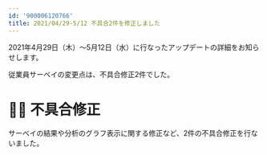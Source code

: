 ```yaml
---
id: '900006120766'
title: 2021/04/29-5/12 不具合2件を修正しました
---
```

2021年4月29日（木）〜5月12日（水）に行なったアップデートの詳細をお知らせします。

従業員サーベイの変更点は、不具合修正2件でした。

# 👨‍⚕️ 不具合修正

サーベイの結果や分析のグラフ表示に関する修正など、2件の不具合修正を行ないました。
